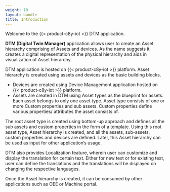 ```yaml
---
weight: 10
layout: bundle
title: Introduction
---
```


Welcome to the {{< product-c8y-iot >}} DTM application.

**DTM (Digital Twin Manager)** application allows user to create an Asset hierarchy comprising of Assets and devices. As the name suggests it creates a digital representation of the physical hierarchy and aids in visualization of Asset hierarchy.  

DTM application is hosted on {{< product-c8y-iot >}} platform. Asset hierarchy is created using assets and devices as the basic building blocks.

*	Devices are created using Device Management application hosted on {{< product-c8y-iot >}} platform.
*	Assets are created in DTM using Asset types as the blueprint for assets. Each asset belongs to only one asset type. Asset type consists of one or more Custom properties and sub assets. Custom properties define various properties/ attributes the asset consists of.

The root asset type is created using bottom-up approach and defines all the sub assets and custom properties in the form of a template. Using this root asset type, Asset hierarchy is created, and all the assets, sub-assets, custom properties and devices are defined. Later, this Asset hierarchy can be used as input for other application’s usage.

DTM also provides Localization feature, wherein user can customize and display the translation for certain text. Either for new text or for existing text, user can define the translations and the translations will be displayed on changing the respective languages.

Once the Asset hierarchy is created, it can be consumed by other applications such as OEE or Machine portal.
